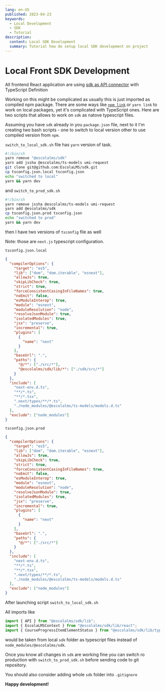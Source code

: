 ```yaml
---
lang: en-US
published: 2023-04-23
keywords:
  - Local Development
  - SDK
  - Tutorial
description:
  content: Local SDK Development
  summary: Tutorial how do setup local SDK development on project
---
```


# Local Front SDK Development

<PostHeader/>

All frontend React application are using [sdk as API connector](https://www.npmjs.com/package/@escolalms/sdk) with TypeScript Definition

Working on this might be complicated as usually this is just imported as compiled npm package. There are some ways like [`npm link`](https://docs.npmjs.com/cli/v8/commands/npm-link) or `yarn link` to work on local packages, yet it's complicated with TypeScript ones. Here are two scripts that allows to work on `sdk` as natove typescript files.

Assuming you have `sdk` already in you `package.json` file, next to it I'm creating two bash scripts - one to switch to local version other to use compiled version from `npm`.

`switch_to_local_sdk.sh` file has `yarn` version of task.

```bash
#!/bin/sh
yarn remove "@escolalms/sdk"
yarn add jssha @escolalms/ts-models umi-request
git clone git@github.com:EscolaLMS/sdk.git
cp tsconfig.json.local tsconfig.json
echo "switched to local"
yarn && yarn dev
```

and `switch_to_prod_sdk.sh`

```bash
#!/bin/sh
yarn remove jssha @escolalms/ts-models umi-request
yarn add @escolalms/sdk
cp tsconfig.json.prod tsconfig.json
echo "switched to prod"
yarn && yarn dev
```

then I have two versions of `tsconfig` file as well

Note: those are `next.js` typescript configuration.

`tsconfig.json.local`

```json
{
  "compilerOptions": {
    "target": "es5",
    "lib": ["dom", "dom.iterable", "esnext"],
    "allowJs": true,
    "skipLibCheck": true,
    "strict": true,
    "forceConsistentCasingInFileNames": true,
    "noEmit": false,
    "esModuleInterop": true,
    "module": "esnext",
    "moduleResolution": "node",
    "resolveJsonModule": true,
    "isolatedModules": true,
    "jsx": "preserve",
    "incremental": true,
    "plugins": [
      {
        "name": "next"
      }
    ],
    "baseUrl": ".",
    "paths": {
      "@/*": ["./src/*"],
      "@escolalms/sdk/lib/*": ["./sdk/src/*"]
    }
  },
  "include": [
    "next-env.d.ts",
    "**/*.ts",
    "**/*.tsx",
    ".next/types/**/*.ts",
    "./node_modules/@escolalms/ts-models/models.d.ts"
  ],
  "exclude": ["node_modules"]
}
```

`tsconfig.json.prod`

```json
{
  "compilerOptions": {
    "target": "es5",
    "lib": ["dom", "dom.iterable", "esnext"],
    "allowJs": true,
    "skipLibCheck": true,
    "strict": true,
    "forceConsistentCasingInFileNames": true,
    "noEmit": false,
    "esModuleInterop": true,
    "module": "esnext",
    "moduleResolution": "node",
    "resolveJsonModule": true,
    "isolatedModules": true,
    "jsx": "preserve",
    "incremental": true,
    "plugins": [
      {
        "name": "next"
      }
    ],
    "baseUrl": ".",
    "paths": {
      "@/*": ["./src/*"]
    }
  },
  "include": [
    "next-env.d.ts",
    "**/*.ts",
    "**/*.tsx",
    ".next/types/**/*.ts",
    "./node_modules/@escolalms/ts-models/models.d.ts"
  ],
  "exclude": ["node_modules"]
}
```

After launching script `switch_to_local_sdk.sh`

All imports like

```ts
import { API } from "@escolalms/sdk/lib";
import { EscolaLMSContext } from "@escolalms/sdk/lib/react";
import { CourseProgressItemElementStatus } from "@escolalms/sdk/lib/types/api";
```

would be taken from local `sdk` folder as typescript files instead of `node_modules/@escolalms/sdk`.

Once you know all changes in `sdk` are working fine you can switch ro production with `switch_to_prod_sdk.sh` before sending code to git repository.

You should also consider adding whole `sdk` folder into `.gitignore`

**Happy development!**
